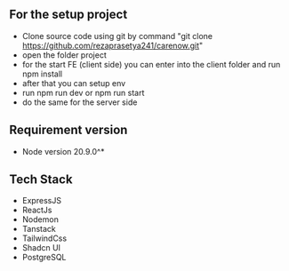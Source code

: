## For the setup project
- Clone  source code using git by command "git clone https://github.com/rezaprasetya241/carenow.git"
- open the folder project
- for the start FE (client side) you can enter into the client folder and run npm install
- after that you can setup env
- run npm run dev or npm run start
- do the same for the server side

## Requirement version
  - Node version 20.9.0^*


## Tech Stack
  - ExpressJS
  - ReactJs
  - Nodemon
  - Tanstack
  - TailwindCss
  - Shadcn UI
  - PostgreSQL
